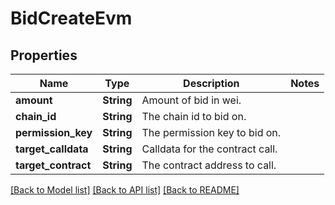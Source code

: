 # BidCreateEvm

## Properties

| Name                | Type       | Description                     | Notes |
| ------------------- | ---------- | ------------------------------- | ----- |
| **amount**          | **String** | Amount of bid in wei.           |
| **chain_id**        | **String** | The chain id to bid on.         |
| **permission_key**  | **String** | The permission key to bid on.   |
| **target_calldata** | **String** | Calldata for the contract call. |
| **target_contract** | **String** | The contract address to call.   |

[[Back to Model list]](../README.md#documentation-for-models) [[Back to API list]](../README.md#documentation-for-api-endpoints) [[Back to README]](../README.md)
